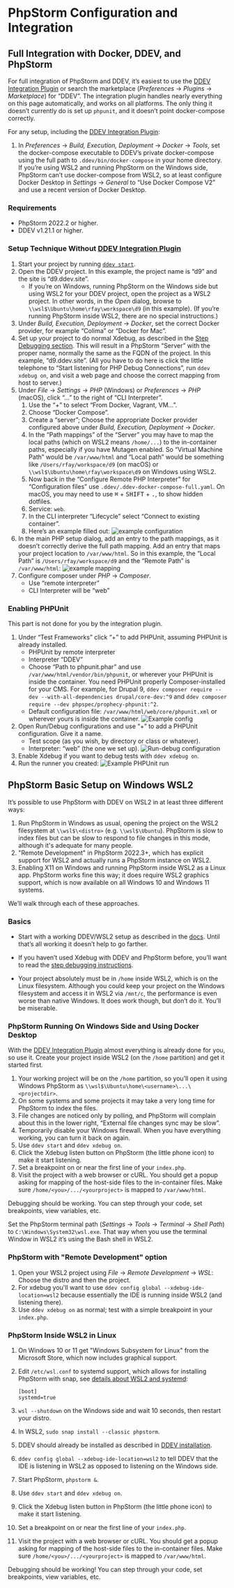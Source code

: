 # PhpStorm Configuration and Integration

## Full Integration with Docker, DDEV, and PhpStorm

For full integration of PhpStorm and DDEV, it’s easiest to use the [DDEV Integration Plugin](https://plugins.jetbrains.com/plugin/18813-ddev-integration) or search the marketplace (*Preferences* → *Plugins* → *Marketplace*) for “DDEV”. The integration plugin handles nearly everything on this page automatically, and works on all platforms. The only thing it doesn’t currently do is set up `phpunit`, and it doesn’t point docker-compose correctly.

For any setup, including the [DDEV Integration Plugin](https://plugins.jetbrains.com/plugin/18813-ddev-integration):

1. In *Preferences* → *Build, Execution, Deployment* → *Docker* → *Tools*, set the docker-compose executable to DDEV’s private docker-compose using the full path to `.ddev/bin/docker-compose` in your home directory. If you’re using WSL2 and running PhpStorm on the Windows side, PhpStorm can’t use docker-compose from WSL2, so at least configure Docker Desktop in *Settings* → *General* to “Use Docker Compose V2” and use a recent version of Docker Desktop.

### Requirements

- PhpStorm 2022.2 or higher.
- DDEV v1.21.1 or higher.

### Setup Technique Without [DDEV Integration Plugin](https://plugins.jetbrains.com/plugin/18813-ddev-integration)

1. Start your project by running [`ddev start`](../usage/commands.md#start).
2. Open the DDEV project. In this example, the project name is “d9” and the site is “d9.ddev.site”.
    - If you’re on Windows, running PhpStorm on the Windows side but using WSL2 for your DDEV project, open the project as a WSL2 project. In other words, in the *Open* dialog, browse to `\\wsl$\Ubuntu\home\rfay\workspace\d9` (in this example). (If you’re running PhpStorm inside WSL2, there are no special instructions.)
3. Under *Build, Execution, Deployment* → *Docker*, set the correct Docker provider, for example “Colima” or “Docker for Mac”.
4. Set up your project to do normal Xdebug, as described in the [Step Debugging section](../debugging-profiling/step-debugging.md). This will result in a PhpStorm “Server” with the proper name, normally the same as the FQDN of the project. In this example, “d9.ddev.site”. (All you have to do here is click the little telephone to “Start listening for PHP Debug Connections”, run `ddev xdebug on`, and visit a web page and choose the correct mapping from host to server.)
5. Under *File* → *Settings* → *PHP* (Windows) or *Preferences* → *PHP* (macOS), click “...” to the right of “CLI Interpreter”.
    1. Use the “+” to select “From Docker, Vagrant, VM...”.
    2. Choose “Docker Compose”.
    3. Create a “server”; Choose the appropriate Docker provider configured above under *Build, Execution, Deployment* → *Docker*.
    4. In the “Path mappings” of the “Server” you may have to map the local paths (which on WSL2 means `/home/...`) to the in-container paths, especially if you have Mutagen enabled. So “Virtual Machine Path” would be `/var/www/html` and “Local path” would be something like `/Users/rfay/workspace/d9` (on macOS) or `\\wsl$\Ubuntu\home\rfay\workspace\d9` on Windows using WSL2.
    5. Now back in the “Configure Remote PHP Interpreter” for “Configuration files” use `.ddev/.ddev-docker-compose-full.yaml`. On macOS, you may need to use <kbd>⌘</kbd> + <kbd>SHIFT</kbd> + <kbd>.</kbd>, to show hidden dotfiles.
    6. Service: `web`.
    7. In the CLI interpreter “Lifecycle” select “Connect to existing container”.
    8. Here’s an example filled out:
        ![example configuration](../../images/phpstorm-cli-interpreter.png)
6. In the main PHP setup dialog, add an entry to the path mappings, as it doesn’t correctly derive the full path mapping. Add an entry that maps your project location to `/var/www/html`. So in this example, the “Local Path” is `/Users/rfay/workspace/d9` and the “Remote Path” is `/var/www/html`:
    ![example mapping](../../images/phpstorm-mapping.png)
7. Configure composer under *PHP* → *Composer*.
    - Use “remote interpreter”
    - CLI Interpreter will be “web”

### Enabling PHPUnit

This part is not done for you by the integration plugin.

1. Under “Test Frameworks” click “+” to add PHPUnit, assuming PHPUnit is already installed.
    - PHPUnit by remote interpreter
    - Interpreter “DDEV”
    - Choose “Path to phpunit.phar” and use `/var/www/html/vendor/bin/phpunit`, or wherever your PHPUnit is inside the container. You need PHPUnit properly Composer-installed for your CMS. For example, for Drupal 9, `ddev composer require --dev --with-all-dependencies drupal/core-dev:^9` and `ddev composer require --dev phpspec/prophecy-phpunit:^2`.
    - Default configuration file: `/var/www/html/web/core/phpunit.xml` or wherever yours is inside the container.
    ![Example config](../../images/phpstorm-phpunit-setup.png)
2. Open Run/Debug configurations and use “+” to add a PHPUnit configuration. Give it a name.
    - Test scope (as you wish, by directory or class or whatever).
    - Interpreter: “web” (the one we set up).
    ![Run-debug configuration](../../images/phpstorm-run-debug-config.png)
3. Enable Xdebug if you want to debug tests with `ddev xdebug on`.
4. Run the runner you created:
    ![Example PHPUnit run](../../images/phpstorm-example-phpunit-run.png)

## PhpStorm Basic Setup on Windows WSL2

It’s possible to use PhpStorm with DDEV on WSL2 in at least three different ways:

1. Run PhpStorm in Windows as usual, opening the project on the WSL2 filesystem at `\\wsl$\<distro>` (e.g. `\\wsl$\Ubuntu`). PhpStorm is slow to index files but can be slow to respond to file changes in this mode, although it's adequate for many people.
2. "Remote Development" in PhpStorm 2022.3+, which has explicit support for WSL2 and actually runs a PhpStorm instance on WSL2.
3. Enabling X11 on Windows and running PhpStorm inside WSL2 as a Linux app. PhpStorm works fine this way; it does require WSL2 graphics support, which is now available on all Windows 10 and Windows 11 systems.

We’ll walk through each of these approaches.

### Basics

- Start with a working DDEV/WSL2 setup as described in the [docs](../install/ddev-installation.md). Until that’s all working it doesn’t help to go farther.

- If you haven’t used Xdebug with DDEV and PhpStorm before, you’ll want to read the [step debugging instructions](../debugging-profiling/step-debugging.md).

- Your project absolutely must be in `/home` inside WSL2, which is on the Linux filesystem. Although you could keep your project on the Windows filesystem and access it in WSL2 via `/mnt/c`, the performance is even worse than native Windows. It does work though, but don’t do it. You’ll be miserable.

### PhpStorm Running On Windows Side and Using Docker Desktop

With the [DDEV Integration Plugin](https://plugins.jetbrains.com/plugin/18813-ddev-integration) almost everything is already done for you, so use it. Create your project inside WSL2 (on the `/home` partition) and get it started first.

1. Your working project will be on the `/home` partition, so you’ll open it using Windows PhpStorm as `\\wsl$\Ubuntu\home\<username>\...\<projectdir>`.
2. On some systems and some projects it may take a very long time for PhpStorm to index the files.
3. File changes are noticed only by polling, and PhpStorm will complain about this in the lower right, “External file changes sync may be slow”.
4. Temporarily disable your Windows firewall. When you have everything working, you can turn it back on again.
5. Use `ddev start` and `ddev xdebug on`.
6. Click the Xdebug listen button on PhpStorm (the little phone icon) to make it start listening.
7. Set a breakpoint on or near the first line of your `index.php`.
8. Visit the project with a web browser or cURL. You should get a popup asking for mapping of the host-side files to the in-container files. Make sure `/home/<you>/.../<yourproject>` is mapped to `/var/www/html`.

Debugging should be working. You can step through your code, set breakpoints, view variables, etc.

Set the PhpStorm terminal path (*Settings* → *Tools* → *Terminal* → *Shell Path*) to `C:\Windows\System32\wsl.exe`. That way when you use the terminal Window in WSL2 it’s using the Bash shell in WSL2.

### PhpStorm with "Remote Development" option

1. Open your WSL2 project using *File* → *Remote Development* → *WSL*: Choose the distro and then the project.
2. For xdebug you'll want to use `ddev config global --xdebug-ide-location=wsl2` because essentially the IDE is running inside WSL2 (and listening there).
3. Use `ddev xdebug on` as normal; test with a simple breakpoint in your `index.php`.

### PhpStorm Inside WSL2 in Linux

1. On Windows 10 or 11 get "Windows Subsystem for Linux" from the Microsoft Store, which now includes graphical support.
2. Edit `/etc/wsl.conf` to systemd support, which allows for installing PhpStorm with snap, see [details about WSL2 and systemd](https://devblogs.microsoft.com/commandline/systemd-support-is-now-available-in-wsl/):

    ```
    [boot]
    systemd=true
    ```

3. `wsl --shutdown` on the Windows side and wait 10 seconds, then restart your distro.
4. In WSL2, `sudo snap install --classic phpstorm`.
5. DDEV should already be installed as described in [DDEV installation](../install/ddev-installation.md#windows-wsl2).
6. `ddev config global --xdebug-ide-location=wsl2` to tell DDEV that the IDE is listening in WSL2 as opposed to listening on the Windows side.
7. Start PhpStorm, `phpstorm &`.
8. Use `ddev start` and `ddev xdebug on`.
9. Click the Xdebug listen button in PhpStorm (the little phone icon) to make it start listening.
10. Set a breakpoint on or near the first line of your `index.php`.
11. Visit the project with a web browser or cURL. You should get a popup asking for mapping of the host-side files to the in-container files. Make sure `/home/<you>/.../<yourproject>` is mapped to `/var/www/html`.

Debugging should be working! You can step through your code, set breakpoints, view variables, etc.
